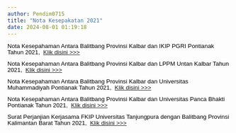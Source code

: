 ```yaml
---
author: Pendim0715
title: "Nota Kesepakatan 2021"
date: 2024-08-01 01:19:18
---
```

<p style="margin: 0cm; font-variant-ligatures: normal; font-variant-caps: normal; orphans: 2; text-align: start; widows: 2; -webkit-text-stroke-width: 0px; text-decoration-thickness: initial; text-decoration-style: initial; text-decoration-color: initial; word-spacing: 0px; line-height: 1;"><span style="font-family: Arial, sans-serif; color: black; font-size: 10pt;"><span style="vertical-align: inherit;"><span style="vertical-align: inherit;">Nota Kesepahaman Antara Balitbang Provinsi Kalbar dan IKIP PGRI Pontianak Tahun 2021,&nbsp; </span></span><a href="https://drive.google.com/file/d/1UBiKTld4z41CSygjY4J32ZvRowxfTQXD/view?usp=sharing"><span style="vertical-align: inherit;"><span style="vertical-align: inherit;">Klik disini &gt;&gt;&gt;</span></span></a></span></p>

<p style="margin: 0cm; font-variant-ligatures: normal; font-variant-caps: normal; orphans: 2; text-align: start; widows: 2; -webkit-text-stroke-width: 0px; text-decoration-thickness: initial; text-decoration-style: initial; text-decoration-color: initial; word-spacing: 0px; line-height: 1;"><span style="font-size: 10pt;">&nbsp;</span></p>

<p style="margin: 0cm; font-variant-ligatures: normal; font-variant-caps: normal; orphans: 2; text-align: start; widows: 2; -webkit-text-stroke-width: 0px; text-decoration-thickness: initial; text-decoration-style: initial; text-decoration-color: initial; word-spacing: 0px; line-height: 1;"><span style="font-family: Arial, sans-serif; color: black; font-size: 10pt;"><span style="vertical-align: inherit;"><span style="vertical-align: inherit;">Nota Kesepahaman Antara Balitbang Provinsi Kalbar dan LPPM Untan Kalbar Tahun 2021,&nbsp; </span></span><a href="https://drive.google.com/file/d/1HWFbX-0kBlvS-xNUr1WEb5S8ZPZaUkU_/view?usp=sharing"><span style="vertical-align: inherit;"><span style="vertical-align: inherit;">Klik disini &gt;&gt;&gt;</span></span></a></span></p>

<p style="margin: 0cm; font-variant-ligatures: normal; font-variant-caps: normal; orphans: 2; text-align: start; widows: 2; -webkit-text-stroke-width: 0px; text-decoration-thickness: initial; text-decoration-style: initial; text-decoration-color: initial; word-spacing: 0px; line-height: 1;"><span style="font-size: 10pt;">&nbsp;</span></p>

<p style="margin: 0cm; font-variant-ligatures: normal; font-variant-caps: normal; orphans: 2; text-align: start; widows: 2; -webkit-text-stroke-width: 0px; text-decoration-thickness: initial; text-decoration-style: initial; text-decoration-color: initial; word-spacing: 0px; line-height: 1;"><span style="font-family: Arial, sans-serif; color: black; font-size: 10pt;"><span style="vertical-align: inherit;"><span style="vertical-align: inherit;">Nota Kesepahaman Antara Balitbang Provinsi Kalbar dan Universitas Muhammadiyah Pontianak Tahun 2021,&nbsp; </span></span><a href="https://drive.google.com/file/d/1oQIr0ygkS7G8pX64nIpYltOldWg4-1ff/view?usp=sharing"><span style="vertical-align: inherit;"><span style="vertical-align: inherit;">Klik disini &gt;&gt;&gt;</span></span></a></span></p>

<p style="margin: 0cm; font-variant-ligatures: normal; font-variant-caps: normal; orphans: 2; text-align: start; widows: 2; -webkit-text-stroke-width: 0px; text-decoration-thickness: initial; text-decoration-style: initial; text-decoration-color: initial; word-spacing: 0px; line-height: 1;"><span style="font-size: 10pt;">&nbsp;</span></p>

<p style="margin: 0cm; font-variant-ligatures: normal; font-variant-caps: normal; orphans: 2; text-align: start; widows: 2; -webkit-text-stroke-width: 0px; text-decoration-thickness: initial; text-decoration-style: initial; text-decoration-color: initial; word-spacing: 0px; line-height: 1;"><span style="font-family: Arial, sans-serif; color: black; font-size: 10pt;"><span style="vertical-align: inherit;"><span style="vertical-align: inherit;">Nota Kesepahaman Antara Balitbang Provinsi Kalbar dan Universitas Panca Bhakti Pontianak Tahun 2021,&nbsp; </span></span><a href="https://drive.google.com/file/d/1dCukvFRnmLZFE82ozm4bey5rw-Uk1FFC/view?usp=sharing"><span style="vertical-align: inherit;"><span style="vertical-align: inherit;">Klik disini &gt;&gt;&gt;</span></span></a></span></p>

<p style="margin: 0cm; font-variant-ligatures: normal; font-variant-caps: normal; orphans: 2; text-align: start; widows: 2; -webkit-text-stroke-width: 0px; text-decoration-thickness: initial; text-decoration-style: initial; text-decoration-color: initial; word-spacing: 0px; line-height: 1;"><span style="font-size: 10pt;">&nbsp;</span></p>

<p style="margin: 0cm; font-variant-ligatures: normal; font-variant-caps: normal; orphans: 2; text-align: start; widows: 2; -webkit-text-stroke-width: 0px; text-decoration-thickness: initial; text-decoration-style: initial; text-decoration-color: initial; word-spacing: 0px; line-height: 1;"><span style="font-family: Arial, sans-serif; color: black; font-size: 10pt;"><span style="vertical-align: inherit;"><span style="vertical-align: inherit;">Surat Perjanjian Kerjasama FKIP Universitas Tanjungpura dengan Balitbang Provinsi Kalimantan Barat Tahun 2021,&nbsp; </span></span><a href="https://drive.google.com/file/d/1gdFaLHrTwsXjbE_VvlxD621_ahTCf1U1/view?usp=sharing"><span style="vertical-align: inherit;"><span style="vertical-align: inherit;">Klik disini &gt;&gt;&gt;</span></span></a></span></p>

<p style="margin: 0cm; font-variant-ligatures: normal; font-variant-caps: normal; orphans: 2; text-align: start; widows: 2; -webkit-text-stroke-width: 0px; text-decoration-thickness: initial; text-decoration-style: initial; text-decoration-color: initial; word-spacing: 0px; line-height: 1;"><span style="font-size: 10pt;">&nbsp;</span></p>
